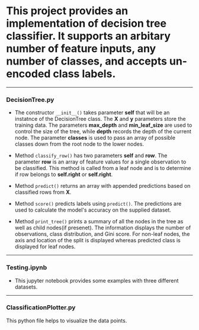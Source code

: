 # This project provides an implementation of decision tree classifier. It supports an arbitary number of feature inputs, any number of classes, and accepts un-encoded class labels.

***

### DecisionTree.py

* The constructor ` __init__() ` takes parameter **self** that will be an instatnce of the DecisionTree class. The **X** and **y** parameters store the training data. The parameters **max_depth** and **min_leaf_size** are used to control the size of the tree, while **depth** records the depth of the current node. The parameter **classes** is used to pass an array of possible classes down from the root node to the lower nodes.

* Method `classify_row()` has two parameters **self** and **row**. The parameter **row** is an array of feature values for a single observation to be classified. This method is called from a leaf node and is to determine if row belongs to **self.right** or **self.right**.

* Method `predict()` returns an array with appended predictions based on classified rows from **X**.

* Method `score()` predicts labels using `predict()`. The predictions are used to calculate the model's accuracy on the supplied dataset. 

* Method `print_tree()` prints a summary of all the nodes in the tree as well as child nodes(if presenet). The information displays the number of observations, class distribution, and Gini score. For non-leaf nodes, the axis and location of the split is displayed whereas predicted class is displayed for leaf nodes.

***

### Testing.ipynb

* This jupyter notebook provides some examples with three different datasets. 

***

### ClassificationPlotter.py

This python file helps to visualize the data points.
